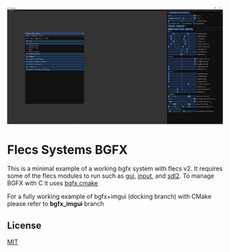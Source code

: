 ![Flecs App](img.png)

# Flecs Systems BGFX

This is a minimal example of a working bgfx system with flecs v2. It requires some of the flecs modules to run such as
[gui](https://github.com/flecs-hub/flecs-components-gui), [input](https://github.com/flecs-hub/flecs-components-input), and [sdl2](https://github.com/flecs-hub/flecs-systems-sdl2).
To manage BGFX with C it uses [bgfx.cmake](https://github.com/bkaradzic/bgfx.cmake)

For a fully working example of bgfx+imgui (docking branch) with CMake please refer to **bgfx_imgui** branch

## License
[MIT](https://choosealicense.com/licenses/mit/)
